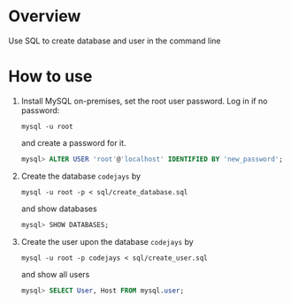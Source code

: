 # Overview
Use SQL to create database and user in the command line

# How to use
1. Install MySQL on-premises, set the root user password. Log in if no password:
    ```shell
    mysql -u root
    ```
    and create a password for it.
    ```sql
    mysql> ALTER USER 'root'@'localhost' IDENTIFIED BY 'new_password';
    ```
2. Create the database `codejays` by 
    ```shell
    mysql -u root -p < sql/create_database.sql
    ```
    and show databases
    ```sql
    mysql> SHOW DATABASES;
    ```
3. Create the user upon the database `codejays` by
    ```shell
    mysql -u root -p codejays < sql/create_user.sql
    ```
    and show all users
    ```sql
    mysql> SELECT User, Host FROM mysql.user;
    ```